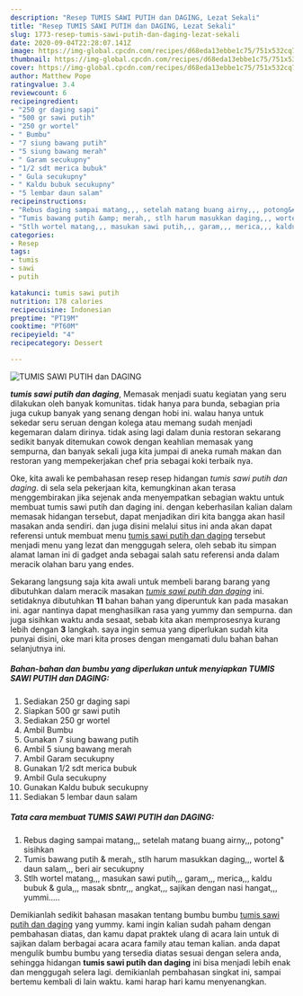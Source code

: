 ```yaml
---
description: "Resep TUMIS SAWI PUTIH dan DAGING, Lezat Sekali"
title: "Resep TUMIS SAWI PUTIH dan DAGING, Lezat Sekali"
slug: 1773-resep-tumis-sawi-putih-dan-daging-lezat-sekali
date: 2020-09-04T22:28:07.141Z
image: https://img-global.cpcdn.com/recipes/d68eda13ebbe1c75/751x532cq70/tumis-sawi-putih-dan-daging-foto-resep-utama.jpg
thumbnail: https://img-global.cpcdn.com/recipes/d68eda13ebbe1c75/751x532cq70/tumis-sawi-putih-dan-daging-foto-resep-utama.jpg
cover: https://img-global.cpcdn.com/recipes/d68eda13ebbe1c75/751x532cq70/tumis-sawi-putih-dan-daging-foto-resep-utama.jpg
author: Matthew Pope
ratingvalue: 3.4
reviewcount: 6
recipeingredient:
- "250 gr daging sapi"
- "500 gr sawi putih"
- "250 gr wortel"
- " Bumbu"
- "7 siung bawang putih"
- "5 siung bawang merah"
- " Garam secukupny"
- "1/2 sdt merica bubuk"
- " Gula secukupny"
- " Kaldu bubuk secukupny"
- "5 lembar daun salam"
recipeinstructions:
- "Rebus daging sampai matang,,, setelah matang buang airny,,, potong&#34; sisihkan"
- "Tumis bawang putih &amp; merah,, stlh harum masukkan daging,,, wortel &amp; daun salam,,, beri air secukupny"
- "Stlh wortel matang,,, masukan sawi putih,,, garam,,, merica,,, kaldu bubuk &amp; gula,,, masak sbntr,,, angkat,,, sajikan dengan nasi hangat,,, yummi....."
categories:
- Resep
tags:
- tumis
- sawi
- putih

katakunci: tumis sawi putih 
nutrition: 178 calories
recipecuisine: Indonesian
preptime: "PT19M"
cooktime: "PT60M"
recipeyield: "4"
recipecategory: Dessert

---
```



![TUMIS SAWI PUTIH dan DAGING](https://img-global.cpcdn.com/recipes/d68eda13ebbe1c75/751x532cq70/tumis-sawi-putih-dan-daging-foto-resep-utama.jpg)

<b><i>tumis sawi putih dan daging</i></b>, Memasak menjadi suatu kegiatan yang seru dilakukan oleh banyak komunitas. tidak hanya para bunda, sebagian pria juga cukup banyak yang senang dengan hobi ini. walau hanya untuk sekedar seru seruan dengan kolega atau memang sudah menjadi kegemaran dalam dirinya. tidak asing lagi dalam dunia restoran sekarang sedikit banyak ditemukan cowok dengan keahlian memasak yang sempurna, dan banyak sekali juga kita jumpai di aneka rumah makan dan restoran yang mempekerjakan chef pria sebagai koki terbaik nya.

Oke, kita awali ke pembahasan resep resep hidangan <i>tumis sawi putih dan daging</i>. di sela sela pekerjaan kita, kemungkinan akan terasa menggembirakan jika sejenak anda menyempatkan sebagian waktu untuk membuat tumis sawi putih dan daging ini. dengan keberhasilan kalian dalam memasak hidangan tersebut, dapat menjadikan diri kita bangga akan hasil masakan anda sendiri. dan juga disini melalui situs ini anda akan dapat referensi untuk membuat menu <u>tumis sawi putih dan daging</u> tersebut menjadi menu yang lezat dan menggugah selera, oleh sebab itu simpan alamat laman ini di gadget anda sebagai salah satu referensi anda dalam meracik olahan baru yang endes.




Sekarang langsung saja kita awali untuk membeli barang barang yang dibutuhkan dalam meracik masakan <u><i>tumis sawi putih dan daging</i></u> ini. setidaknya dibutuhkan <b>11</b> bahan bahan yang diperuntuk kan pada masakan ini. agar nantinya dapat menghasilkan rasa yang yummy dan sempurna. dan juga sisihkan waktu anda sesaat, sebab kita akan memprosesnya kurang lebih dengan <b>3</b> langkah. saya ingin semua yang diperlukan sudah kita punyai disini, oke mari kita proses dengan mengamati dulu bahan bahan selanjutnya ini.

<!--inarticleads1-->

##### Bahan-bahan dan bumbu yang diperlukan untuk menyiapkan TUMIS SAWI PUTIH dan DAGING:

1. Sediakan 250 gr daging sapi
1. Siapkan 500 gr sawi putih
1. Sediakan 250 gr wortel
1. Ambil  Bumbu
1. Gunakan 7 siung bawang putih
1. Ambil 5 siung bawang merah
1. Ambil  Garam secukupny
1. Gunakan 1/2 sdt merica bubuk
1. Ambil  Gula secukupny
1. Gunakan  Kaldu bubuk secukupny
1. Sediakan 5 lembar daun salam




<!--inarticleads2-->

##### Tata cara membuat TUMIS SAWI PUTIH dan DAGING:

1. Rebus daging sampai matang,,, setelah matang buang airny,,, potong&#34; sisihkan
1. Tumis bawang putih &amp; merah,, stlh harum masukkan daging,,, wortel &amp; daun salam,,, beri air secukupny
1. Stlh wortel matang,,, masukan sawi putih,,, garam,,, merica,,, kaldu bubuk &amp; gula,,, masak sbntr,,, angkat,,, sajikan dengan nasi hangat,,, yummi.....




Demikianlah sedikit bahasan masakan tentang bumbu bumbu <u>tumis sawi putih dan daging</u> yang yummy. kami ingin kalian sudah paham dengan pembahasan diatas, dan kamu dapat praktek ulang di acara lain untuk di sajikan dalam berbagai acara acara family atau teman kalian. anda dapat mengulik bumbu bumbu yang tersedia diatas sesuai dengan selera anda, sehingga hidangan <b>tumis sawi putih dan daging</b> ini bisa menjadi lebih enak dan menggugah selera lagi. demikianlah pembahasan singkat ini, sampai bertemu kembali di lain waktu. kami harap hari kamu menyenangkan.
